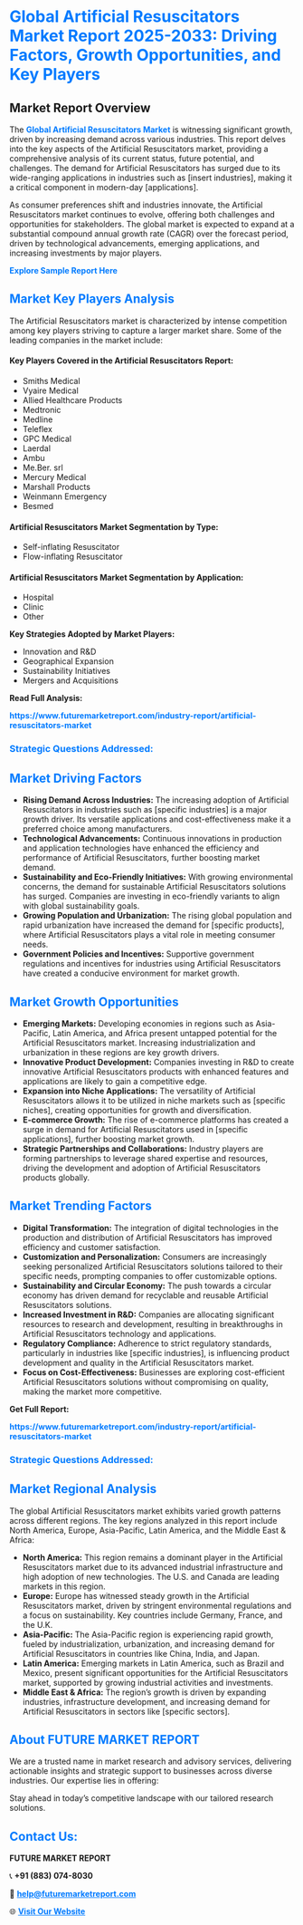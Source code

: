 <h1 style="color: #007BFF;">Global Artificial Resuscitators Market Report 2025-2033: Driving Factors, Growth Opportunities, and Key Players</h1>

<section id="overview">
<h2>Market Report Overview</h2>
<p>The <a href="https://www.futuremarketreport.com/industry-report/artificial-resuscitators-market" style="color: #007BFF; text-decoration: none;"><strong>Global Artificial Resuscitators Market</strong></a> is witnessing significant growth, driven by increasing demand across various industries. This report delves into the key aspects of the Artificial Resuscitators market, providing a comprehensive analysis of its current status, future potential, and challenges. The demand for Artificial Resuscitators has surged due to its wide-ranging applications in industries such as [insert industries], making it a critical component in modern-day [applications].</p>
<p>As consumer preferences shift and industries innovate, the Artificial Resuscitators market continues to evolve, offering both challenges and opportunities for stakeholders. The global market is expected to expand at a substantial compound annual growth rate (CAGR) over the forecast period, driven by technological advancements, emerging applications, and increasing investments by major players.</p>
</section>

<section id="overview">
<p><a href="https://www.futuremarketreport.com/request-sample/reportId=77530" style="color: #007BFF; text-decoration: none;"><strong>Explore Sample Report Here</strong></a></p>
</section>

<section id="key-players">
<h2 style="color: #007BFF;">Market Key Players Analysis</h2>
<p>The Artificial Resuscitators market is characterized by intense competition among key players striving to capture a larger market share. Some of the leading companies in the market include:</p>
<h4>Key Players Covered in the Artificial Resuscitators Report:</h4>
<ul><li>Smiths Medical</li><li>Vyaire Medical</li><li>Allied Healthcare Products</li><li>Medtronic</li><li>Medline</li><li>Teleflex</li><li>GPC Medical</li><li>Laerdal</li><li>Ambu</li><li>Me.Ber. srl</li><li>Mercury Medical</li><li>Marshall Products</li><li>Weinmann Emergency</li><li>Besmed</li></ul>
<h4>Artificial Resuscitators Market Segmentation by Type:</h4>
<ul><li>Self-inflating Resuscitator</li><li>Flow-inflating Resuscitator</li></ul>

<h4>Artificial Resuscitators Market Segmentation by Application:</h4>
<ul><li>Hospital</li><li>Clinic</li><li>Other</li></ul>
<p><strong>Key Strategies Adopted by Market Players:</strong></p>
<ul>
<li>Innovation and R&D</li>
<li>Geographical Expansion</li>
<li>Sustainability Initiatives</li>
<li>Mergers and Acquisitions</li>
</ul>
</section>

<section>
<p><strong>Read Full Analysis: </strong></p><a href="https://www.futuremarketreport.com/industry-report/artificial-resuscitators-market" style="color: #007BFF; text-decoration: none;"><strong>https://www.futuremarketreport.com/industry-report/artificial-resuscitators-market</strong></a>
<h3 style="color: #007BFF;">Strategic Questions Addressed:</h3>
</section>

<section id="driving-factors">
<h2 style="color: #007BFF;">Market Driving Factors</h2>
<ul>
<li><strong>Rising Demand Across Industries:</strong> The increasing adoption of Artificial Resuscitators in industries such as [specific industries] is a major growth driver. Its versatile applications and cost-effectiveness make it a preferred choice among manufacturers.</li>
<li><strong>Technological Advancements:</strong> Continuous innovations in production and application technologies have enhanced the efficiency and performance of Artificial Resuscitators, further boosting market demand.</li>
<li><strong>Sustainability and Eco-Friendly Initiatives:</strong> With growing environmental concerns, the demand for sustainable Artificial Resuscitators solutions has surged. Companies are investing in eco-friendly variants to align with global sustainability goals.</li>
<li><strong>Growing Population and Urbanization:</strong> The rising global population and rapid urbanization have increased the demand for [specific products], where Artificial Resuscitators plays a vital role in meeting consumer needs.</li>
<li><strong>Government Policies and Incentives:</strong> Supportive government regulations and incentives for industries using Artificial Resuscitators have created a conducive environment for market growth.</li>
</ul>
</section>

<section id="growth-opportunities">
<h2 style="color: #007BFF;">Market Growth Opportunities</h2>
<ul>
<li><strong>Emerging Markets:</strong> Developing economies in regions such as Asia-Pacific, Latin America, and Africa present untapped potential for the Artificial Resuscitators market. Increasing industrialization and urbanization in these regions are key growth drivers.</li>
<li><strong>Innovative Product Development:</strong> Companies investing in R&D to create innovative Artificial Resuscitators products with enhanced features and applications are likely to gain a competitive edge.</li>
<li><strong>Expansion into Niche Applications:</strong> The versatility of Artificial Resuscitators allows it to be utilized in niche markets such as [specific niches], creating opportunities for growth and diversification.</li>
<li><strong>E-commerce Growth:</strong> The rise of e-commerce platforms has created a surge in demand for Artificial Resuscitators used in [specific applications], further boosting market growth.</li>
<li><strong>Strategic Partnerships and Collaborations:</strong> Industry players are forming partnerships to leverage shared expertise and resources, driving the development and adoption of Artificial Resuscitators products globally.</li>
</ul>
</section>

<section id="trending-factors">
<h2 style="color: #007BFF;">Market Trending Factors</h2>
<ul>
<li><strong>Digital Transformation:</strong> The integration of digital technologies in the production and distribution of Artificial Resuscitators has improved efficiency and customer satisfaction.</li>
<li><strong>Customization and Personalization:</strong> Consumers are increasingly seeking personalized Artificial Resuscitators solutions tailored to their specific needs, prompting companies to offer customizable options.</li>
<li><strong>Sustainability and Circular Economy:</strong> The push towards a circular economy has driven demand for recyclable and reusable Artificial Resuscitators solutions.</li>
<li><strong>Increased Investment in R&D:</strong> Companies are allocating significant resources to research and development, resulting in breakthroughs in Artificial Resuscitators technology and applications.</li>
<li><strong>Regulatory Compliance:</strong> Adherence to strict regulatory standards, particularly in industries like [specific industries], is influencing product development and quality in the Artificial Resuscitators market.</li>
<li><strong>Focus on Cost-Effectiveness:</strong> Businesses are exploring cost-efficient Artificial Resuscitators solutions without compromising on quality, making the market more competitive.</li>
</ul>
</section>

<section>
<p><strong>Get Full Report: </strong></p><a href="https://www.futuremarketreport.com/industry-report/artificial-resuscitators-market" style="color: #007BFF; text-decoration: none;"><strong>https://www.futuremarketreport.com/industry-report/artificial-resuscitators-market</strong></a>
<h3 style="color: #007BFF;">Strategic Questions Addressed:</h3>
</section>


<section id="regional-analysis">
<h2 style="color: #007BFF;">Market Regional Analysis</h2>
<p>The global Artificial Resuscitators market exhibits varied growth patterns across different regions. The key regions analyzed in this report include North America, Europe, Asia-Pacific, Latin America, and the Middle East & Africa:</p>
<ul>
<li><strong>North America:</strong> This region remains a dominant player in the Artificial Resuscitators market due to its advanced industrial infrastructure and high adoption of new technologies. The U.S. and Canada are leading markets in this region.</li>
<li><strong>Europe:</strong> Europe has witnessed steady growth in the Artificial Resuscitators market, driven by stringent environmental regulations and a focus on sustainability. Key countries include Germany, France, and the U.K.</li>
<li><strong>Asia-Pacific:</strong> The Asia-Pacific region is experiencing rapid growth, fueled by industrialization, urbanization, and increasing demand for Artificial Resuscitators in countries like China, India, and Japan.</li>
<li><strong>Latin America:</strong> Emerging markets in Latin America, such as Brazil and Mexico, present significant opportunities for the Artificial Resuscitators market, supported by growing industrial activities and investments.</li>
<li><strong>Middle East & Africa:</strong> The region’s growth is driven by expanding industries, infrastructure development, and increasing demand for Artificial Resuscitators in sectors like [specific sectors].</li>
</ul>
</section>

<footer>
<h2 style="color: #007BFF;">About FUTURE MARKET REPORT</h2>
<p>We are a trusted name in market research and advisory services, delivering actionable insights and strategic support to businesses across diverse industries. Our expertise lies in offering:</p>

<p>Stay ahead in today’s competitive landscape with our tailored research solutions.</p>

<h2 style="color: #007BFF;">Contact Us:</h2>
<p><strong>FUTURE MARKET REPORT</strong></p>
<p>📞 <strong>+91 (883) 074-8030</strong></p>
<p>📧 <strong><a href="mailto:help@futuremarketreport.com" style="color: #007BFF;">help@futuremarketreport.com</a></strong></p>
<p>🌐 <strong><a href="https://www.futuremarketreport.com/" style="color: #007BFF;">Visit Our Website</a></strong></p>
</footer>